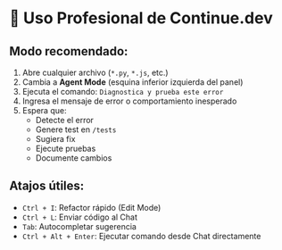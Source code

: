 # 🧠 Uso Profesional de Continue.dev

## Modo recomendado:
1. Abre cualquier archivo (`*.py`, `*.js`, etc.)
2. Cambia a **Agent Mode** (esquina inferior izquierda del panel)
3. Ejecuta el comando: `Diagnostica y prueba este error`
4. Ingresa el mensaje de error o comportamiento inesperado
5. Espera que:
   - Detecte el error
   - Genere test en `/tests`
   - Sugiera fix
   - Ejecute pruebas
   - Documente cambios

## Atajos útiles:
- `Ctrl + I`: Refactor rápido (Edit Mode)
- `Ctrl + L`: Enviar código al Chat
- `Tab`: Autocompletar sugerencia
- `Ctrl + Alt + Enter`: Ejecutar comando desde Chat directamente
